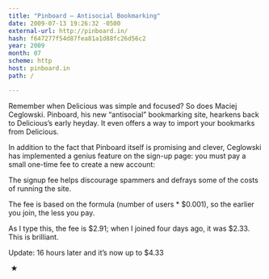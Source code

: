 ```yaml
---
title: "Pinboard — Antisocial Bookmarking"
date: 2009-07-13 19:26:32 -0500
external-url: http://pinboard.in/
hash: f647277f54d87fea81a1d88fc26d56c2
year: 2009
month: 07
scheme: http
host: pinboard.in
path: /

---
```


Remember when Delicious was simple and focused? So does Maciej Ceglowski. Pinboard, his new “antisocial” bookmarking site, hearkens back to Delicious’s early heyday. It even offers a way to import your bookmarks from Delicious.


In addition to the fact that Pinboard itself is promising and clever, Ceglowski has implemented a genius feature on the sign-up page: you must pay a small one-time fee to create a new account:



  The signup fee helps discourage spammers and defrays some of the
  costs of running the site.

  
  The fee is based on the formula (number of users * $0.001), so the
  earlier you join, the less you pay.



As I type this, the fee is $2.91; when I joined four days ago, it was $2.33. This is brilliant.


Update: 16 hours later and it’s now up to $4.33



 ★ 

